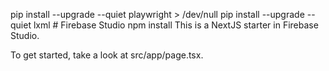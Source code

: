 pip install --upgrade --quiet  playwright > /dev/null pip install --upgrade --quiet  lxml # Firebase Studio
npm install
This is a NextJS starter in Firebase Studio.

To get started, take a look at src/app/page.tsx.
